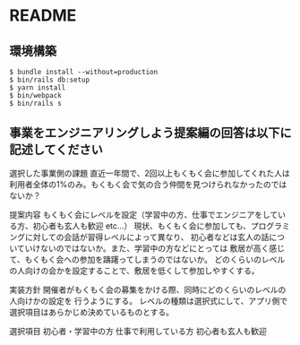 # README

## 環境構築
```
$ bundle install --without=production
$ bin/rails db:setup
$ yarn install
$ bin/webpack
$ bin/rails s
```

## 事業をエンジニアリングしよう提案編の回答は以下に記述してください
選択した事業側の課題
直近一年間で、2回以上もくもく会に参加してくれた人は利用者全体の1%のみ。もくもく会で気の合う仲間を見つけられなかったのではないか？

提案内容
もくもく会にレベルを設定（学習中の方、仕事でエンジニアをしている方、初心者も玄人も歓迎 etc...）
現状、もくもく会に参加しても、プログラミングに対しての会話が習得レベルによって異なり、
初心者などは玄人の話についていけないのではないか。また、学習中の方などにとっては
敷居が高く感じて、もくもく会への参加を躊躇ってしまうのではないか。
どのくらいのレベルの人向けの会かを設定することで、敷居を低くして参加しやすくする。


実装方針
開催者がもくもく会の募集をかける際、同時にどのくらいのレベルの人向けかの設定を
行うようにする。
レベルの種類は選択式にして、アプリ側で選択項目はあらかじめ決めているものとする。

選択項目
初心者・学習中の方
仕事で利用している方
初心者も玄人も歓迎